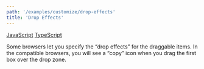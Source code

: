 ```yaml
---
path: '/examples/customize/drop-effects'
title: 'Drop Effects'
---
```


[JavaScript](https://github.com/react-dnd/react-dnd/tree/gh-pages/examples_js/05-customize/drop-effects)
[TypeScript](https://github.com/react-dnd/react-dnd/tree/master/packages/examples/src/05-customize/drop-effects)

Some browsers let you specify the “drop effects” for the draggable
items. In the compatible browsers, you will see a “copy” icon when you
drag the first box over the drop zone.

<customize-drop-effects></customize-drop-effects>
